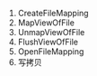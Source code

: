 1. CreateFileMapping
2. MapViewOfFile
3. UnmapViewOfFile
4. FlushViewOfFile
5. OpenFileMapping
6. 写拷贝
